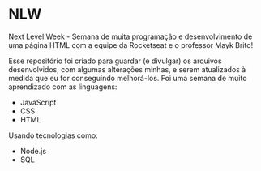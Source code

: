 # NLW
Next Level Week - Semana de muita programação e desenvolvimento de uma página HTML com a equipe da Rocketseat e o professor Mayk Brito!

Esse repositório foi criado para guardar (e divulgar) os arquivos desenvolvidos, com algumas alterações minhas, e serem atualizados à medida que eu for conseguindo melhorá-los.
Foi uma semana de muito aprendizado com as linguagens:
- JavaScript
- CSS
- HTML

Usando tecnologias como:
- Node.js
- SQL
